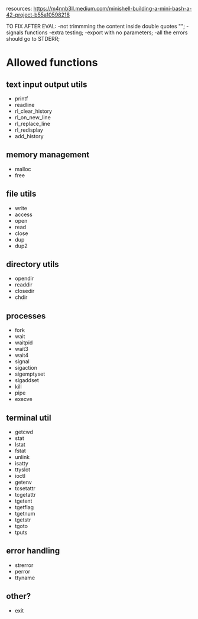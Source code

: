 resources:
https://m4nnb3ll.medium.com/minishell-building-a-mini-bash-a-42-project-b55a10598218

TO FIX AFTER EVAL:
-not trimmming the content inside double quotes "";
-signals functions -extra testing;
-export with no parameters;
-all the errors should go to STDERR;


# Allowed functions
## text input output utils
- printf
- readline
- rl_clear_history
- rl_on_new_line
- rl_replace_line
- rl_redisplay
- add_history
## memory management
- malloc
- free
## file utils
- write
- access
- open
- read
- close
- dup
- dup2
## directory utils
- opendir
- readdir
- closedir
- chdir
## processes
- fork
- wait
- waitpid
- wait3
- wait4
- signal
- sigaction
- sigemptyset
- sigaddset
- kill
- pipe
- execve
## terminal util
- getcwd
- stat
- lstat
- fstat
- unlink
- isatty
- ttyslot
- ioctl
- getenv
- tcsetattr
- tcgetattr
- tgetent
- tgetflag
- tgetnum
- tgetstr
- tgoto
- tputs
## error handling
- strerror
- perror
- ttyname
## other?
- exit
